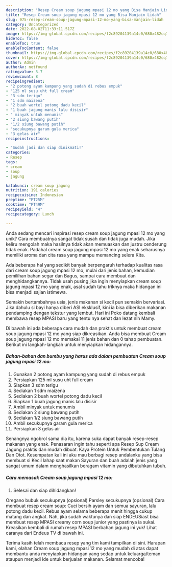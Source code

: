 ```yaml
---
description: "Resep Cream soup jagung mpasi 12 mo yang Bisa Manjain Lidah"
title: "Resep Cream soup jagung mpasi 12 mo yang Bisa Manjain Lidah"
slug: 975-resep-cream-soup-jagung-mpasi-12-mo-yang-bisa-manjain-lidah
category: Uncategorized
date: 2022-08-02T11:33:11.517Z
image: https://img-global.cpcdn.com/recipes/f2c89204139a14c0/680x482cq70/cream-soup-jagung-mpasi-12-mo-foto-resep-utama.jpg
hideToc: false
enableToc: true
enableTocContent: false
thumbnail: https://img-global.cpcdn.com/recipes/f2c89204139a14c0/680x482cq70/cream-soup-jagung-mpasi-12-mo-foto-resep-utama.jpg
cover: https://img-global.cpcdn.com/recipes/f2c89204139a14c0/680x482cq70/cream-soup-jagung-mpasi-12-mo-foto-resep-utama.jpg
author: Admin
authorAv: notfound
ratingvalue: 3.7
reviewcount: 8
recipeingredient:
- "2 potong ayam kampung yang sudah di rebus empuk"
- "125 ml susu uht full cream"
- "3 sdm terigu"
- "1 sdm maizena"
- "2 buah wortel potong dadu kecil"
- "1 buah jagung manis lalu disisir"
- " minyak untuk menumis"
- "2 siung bawang putih"
- "1/2 siung bawang putih"
- "secukupnya garam gula merica"
- "3 gelas air"
recipeinstructions:

- "Sudah jadi dan siap dinikmati!"
categories:
- Resep
tags:
- cream
- soup
- jagung

katakunci: cream soup jagung 
nutrition: 191 calories
recipecuisine: Indonesian
preptime: "PT25M"
cooktime: "PT49M"
recipeyield: "4"
recipecategory: Lunch

---
```





Anda sedang mencari inspirasi resep cream soup jagung mpasi 12 mo yang unik? Cara membuatnya sangat tidak susah dan tidak juga mudah. Jika keliru mengolah maka hasilnya tidak akan memuaskan dan justru cenderung tidak enak. Padahal cream soup jagung mpasi 12 mo yang enak seharusnya memiliki aroma dan cita rasa yang mampu memancing selera Kita.





Ada beberapa hal yang sedikit banyak berpengaruh terhadap kualitas rasa dari cream soup jagung mpasi 12 mo, mulai dari jenis bahan, kemudian pemilihan bahan segar dan Bagus, sampai cara membuat dan menghidangkannya. Tidak usah pusing jika ingin menyiapkan cream soup jagung mpasi 12 mo yang enak,      asal sudah tahu triknya maka hidangan ini bisa menjadi sajian istimewa.














Semakin bertambahnya usia, jenis makanan si kecil pun semakin bervariasi. Jika dahulu si bayi hanya diberi ASI eksklusif, kini ia bisa diberikan makanan pendamping dengan tekstur yang lembut. Hari ini Poko datang kembali membawa resep MPASI baru yang tentu nya sehat dan lezat nih Mamy.






Di bawah ini ada beberapa cara mudah dan praktis untuk membuat cream soup jagung mpasi 12 mo yang siap dikreasikan. Anda bisa membuat Cream soup jagung mpasi 12 mo memakai 11 jenis bahan dan 0 tahap pembuatan. Berikut ini langkah-langkah untuk menyiapkan hidangannya.

<!--inarticleads1-->

##### Bahan-bahan dan bumbu yang harus ada dalam pembuatan Cream soup jagung mpasi 12 mo:

1. Gunakan 2 potong ayam kampung yang sudah di rebus empuk
1. Persiapkan 125 ml susu uht full cream
1. Siapkan 3 sdm terigu
1. Sediakan 1 sdm maizena
1. Sediakan 2 buah wortel potong dadu kecil
1. Siapkan 1 buah jagung manis lalu disisir
1. Ambil  minyak untuk menumis
1. Sediakan 2 siung bawang putih
1. Sediakan 1/2 siung bawang putih
1. Ambil secukupnya garam gula merica
1. Persiapkan 3 gelas air


Senangnya ngobrol sama dia itu, karena suka dapat banyak resep-resep makanan yang enak. Penasaran ingin tahu seperti apa Resep Sup Cream Jagung praktis dan mudah dibuat. Kaya Protein Untuk Pembentukan Tulang Dan Otot. Kesempatan kali ini aku mau berbagi resep andalanku yang bisa membuat si Kecil lahap saat makan Sayuran dan buah adalah jenis yang sangat umum dalam menghasilkan beragam vitamin yang dibutuhkan tubuh. 

<!--inarticleads2-->

##### Cara memasak Cream soup jagung mpasi 12 mo:


1. Selesai dan siap dihidangkan!

Oregano bubuk secukupnya (opsional) Parsley secukupnya (opsional) Cara membuat resep cream soup: Cuci bersih ayam dan semua sayuran, lalu potong dadu kecil. Rebus ayam selama beberapa menit hingga cukup matang dan angkat. Nah, jika sudah waktunya dan siap ENDEUSiast bisa membuat resep MPASI creamy corn soup junior yang pastinya ia sukai. Kreasikan kembali di rumah resep MPASI berbahan jagung ini yuk! Lihat caranya dari Endeus TV di bawah ini. 

Terima kasih telah membaca resep yang tim kami tampilkan di sini. Harapan kami, olahan Cream soup jagung mpasi 12 mo yang mudah di atas dapat membantu anda menyiapkan hidangan yang sedap untuk keluarga/teman ataupun menjadi ide untuk berjualan makanan. Selamat mencoba!
